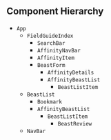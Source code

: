 ## Component Hierarchy

* `App`
  * `FieldGuideIndex`
    * `SearchBar`
    * `AffinityNavBar`
    * `AffinityItem`
    * `BeastForm`
      * `AffinityDetails`
      * `AffinityBeastList`
        * `BeastListItem`
  * `BeastList`
    * `Bookmark`
    * `AffinityBeastList`
      * `BeastListItem`
        * `BeastReview`
  * `NavBar`
